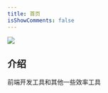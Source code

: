 ```yaml
---
title: 首页
isShowComments: false
---
```

![](https://tva1.sinaimg.cn/large/0081Kckwly1gk43k8zacsj30m808mmxf.jpg)


## 介绍

前端开发工具和其他一些效率工具

